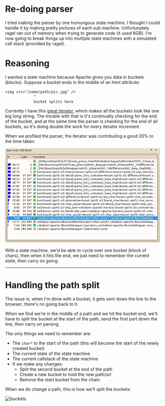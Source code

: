 # Re-doing parser

I tried making the parser by one humungous state machine. I thought I could handle it by making pretty pictures of each sub machine. Unfortunately ragel ran out of memory when trying to generate code (it used 6GB). I'm now going to break things up into multiple state machines with a simulated call stack (provided by ragel).

# Reasoning

I wanted a state machine because Apache gives you data in buckets (blocks). Suppose a bucket ends in the middle of an html attribute:

    <img src="/some/path/pic.jpg" />
                 ^
                 bucket splits here

Currently I have this [great
iterator](https://github.com/matiu2/cdnalizer/blob/master/src/apache/AbstractBlockIterator.hpp),
which makes all the buckets look like one big long string. The trouble with
that is it's continually checking for the end of the bucket, and at the same
time the parser is checking for the end of all buckets, so it's doing double
the work for every iterator increment.

When we profiled the parser, the iterator was contributing a good 20% to the time taken:

![profiler output](https://raw.githubusercontent.com/matiu2/cdnalizer/master/blog/Selection_117.png)

With a state machine, we'd be able to cycle over one bucket (block of chars),
then when it hits the end, we just need to remember the current state, then
carry on going.

----

# Handling the path split

The issue is, when I'm done with a bucket, it gets sent down the line to the browser; there's no going back to it.

When we find we're in the middle of a path and we hit the bucket end, we'll
have to split the bucket at the start of the path, send the first part down the
line, then carry on parsing.

The only things we need to remember are:

 * The `char*` to the start of the path (this will become the start of the newly created bucket)
 * The current state of the state machine
 * The current callstack of the state machine
 * If we make any changes:
   + Split the second bucket at the end of the path
   + Create a new bucket to hold the new path/url
   + Remove the start bucket from the chain

When we do change a path, this is how we'll split the buckets:

![buckets](https://cdn.rawgit.com/matiu2/cdnalizer/master/blog/buckets.svg)
